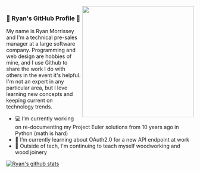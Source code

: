 <img width="300px" align="right" src="https://avatars0.githubusercontent.com/u/905119?s=460&u=02e4e2f81c81e3c9853902181ab7c1427a6dca92&v=4"/>

### 👋 Ryan's GitHub Profile 👋

My name is Ryan Morrissey and I'm a technical pre-sales manager at a large software company. Programming and web design are hobbies of mine, and I use Github to share the work I do with others in the event it's helpful. I'm not an expert in any particular area, but I love learning new concepts and keeping current on technology trends.

- 💻 I’m currently working on re-documenting my Project Euler solutions from 10 years ago in Python (math is hard)
- 🌱 I’m currently learning about OAuth2.0 for a new API endpoint at work
- 🧰 Outside of tech, I'm continuing to teach myself woodworking and wood joinery

[![Ryan's github stats](https://github-readme-stats.vercel.app/api?username=23maverick23&theme=onedark&show_icons=true)](https://github.com/anuraghazra/github-readme-stats)
